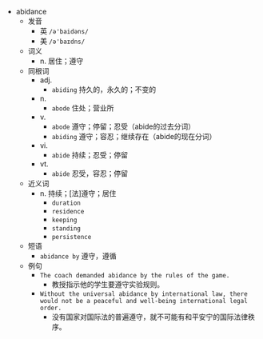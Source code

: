 - abidance
  - 发音
    - 英 `/ə'baidəns/`
    - 美 `/ə'baɪdns/`
  - 词义
    - n. 居住；遵守
  - 同根词
    - adj.
      - `abiding` 持久的，永久的；不变的
    - n.
      - `abode` 住处；营业所
    - v.
      - `abode` 遵守；停留；忍受（abide的过去分词）
      - `abiding` 遵守；容忍；继续存在（abide的现在分词）
    - vi.
      - `abide` 持续；忍受；停留
    - vt.
      - `abide` 忍受，容忍；停留
  - 近义词
    - n. 持续；[法]遵守；居住
      - `duration`
      - `residence`
      - `keeping`
      - `standing`
      - `persistence`
  - 短语
    - `abidance by` 遵守，遵循 
  - 例句
    - `The coach demanded abidance by the rules of the game.`
      - 教授指示他的学生要遵守实验规则。
    - `Without the universal abidance by international law, there would not be a peaceful and well-being international legal order.`
      - 没有国家对国际法的普遍遵守，就不可能有和平安宁的国际法律秩序。

